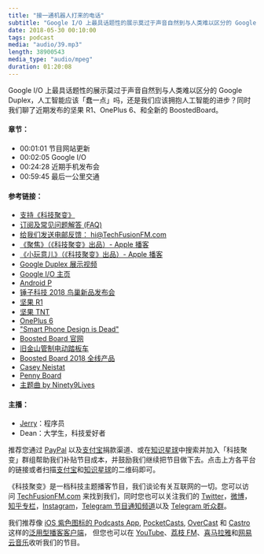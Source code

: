 ```yaml
---
title: "接一通机器人打来的电话"
subtitle: "Google I/O 上最具话题性的展示莫过于声音自然到与人类难以区分的 Google Duplex，人工智能应该「蠢一点」吗，还是我们应该拥抱人工智能的进步？同时我们聊了近期发布的坚果 R1、OnePlus 6、和全新的 BoostedBoard。"
date: 2018-05-30 00:10:00
tags: podcast
media: "audio/39.mp3"
length: 38900543 
media_type: "audio/mpeg"
duration: 01:20:08
---
```


Google I/O 上最具话题性的展示莫过于声音自然到与人类难以区分的 Google Duplex，人工智能应该「蠢一点」吗，还是我们应该拥抱人工智能的进步？同时我们聊了近期发布的坚果 R1、OnePlus 6、和全新的 BoostedBoard。

#### 章节：

- 00:01:01 节目网站更新
- 00:02:05 Google I/O
- 00:24:28 近期手机发布会
- 00:59:45 最后一公里交通

#### 参考链接：

- [支持《科技聚变》](https://techfusionfm.com/donate/)
- [订阅及常见问题解答 (FAQ)](https://techfusionfm.com/faq/)
- [给我们发送电邮反馈： hi@TechFusionFM.com](mailto:hi@techfusionfm.com)
- [《聚焦》（《科技聚变》出品）- Apple 播客](https://itunes.apple.com/cn/podcast/id1381044925)
- [《小玩意儿》（《科技聚变》出品）- Apple 播客](https://itunes.apple.com/cn/podcast/id1381045277/) 
- [Google Duplex 展示视频](https://www.youtube.com/watch?v=bd1mEm2Fy08)
- [Google I/O 主页](https://events.google.com/io/)
- [Android P](https://developer.android.com/preview/)
- [锤子科技 2018 鸟巢新品发布会](https://www.smartisan.com/release)
- [坚果 R1](https://www.smartisan.com/r1/overview)
- [坚果 TNT](https://www.smartisan.com/tnt/overview)
- [OnePlus 6](https://www.oneplus.com/6)
- ["Smart Phone Design is Dead"](https://www.youtube.com/watch?v=sYvH7Y16iUM)
- [Boosted Board 官网](https://boostedboards.com)
- [旧金山管制电动踏板车](https://techcrunch.com/2018/03/28/san-francisco-will-regulate-electric-scooter-sharing/)
- [Boosted Board 2018 全线产品](https://buy.boostedboards.com/boards)
- [Casey Neistat](https://www.caseyneistat.com)
- [Penny Board](http://www.pennyskateboards.com/)
- [主题曲 by Ninety9Lives](http://99l.tv/BleedingThroughYU)

#### 主播：

- [Jerry](https://twitter.com/jerryfzhang)：程序员
- Dean：大学生，科技爱好者

推荐您通过 [PayPal](https://paypal.me/techfusionfm/5) 以及[支付宝](HTTPS://QR.ALIPAY.COM/FKX09288AJOENI0MVZXM12)捐款渠道、或在[知识星球](https://www.xiaomiquan.com)中搜索并加入「科技聚变」群组帮助我们补贴节目成本，并鼓励我们继续把节目做下去。点击上方各平台的链接或者扫描[支付宝](https://techfusionfm.com/images/QR.JPG)和[知识星球](https://t.zsxq.com/IEmEM3f)的二维码即可。

《科技聚变》是一档科技主题播客节目，我们谈论有关互联网的一切。您可以访问 [TechFusionFM.com](https://TechFusionFM.com) 来找到我们，同时您也可以关注我们的 [Twitter](http://twitter.com/TechFusionFM)，[微博](http://weibo.com/TechFusionFM)，[知乎专栏](https://zhuanlan.zhihu.com/TechFusion)，[Instagram](http://instagram.com/TechFusionFM)，[Telegram 节目通知频道](https://t.me/TechFusionFM)以及 [Telegram 听众群](https://t.me/TechFusionChat)。

我们推荐像 [iOS 紫色图标的 Podcasts App](https://itunes.apple.com/cn/podcast/id1202658654), [PocketCasts](http://pca.st/podcast/28fcd200-cc7c-0134-10da-25324e2a541d), [OverCast](https://overcast.fm) 和 [Castro](http://supertop.co/castro/) 这样的[泛用型播客客户端](https://techfusionfm.com/faq/)， 但您也可以在 [YouTube](https://www.youtube.com/channel/UC6uvHf21Tjm5lepw6P2Ki-Q)、[荔枝 FM](https://www.lizhi.fm/1494013/)、[喜马拉雅](http://www.ximalaya.com/72456289/album/6648521)和[网易云音乐](http://music.163.com/#/djradio?id=347498120)收听我们的节目。

